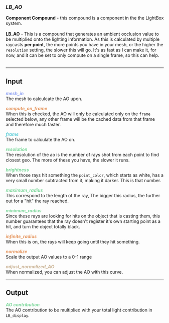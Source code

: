 ### ***LB_AO***
**Component Compound** - this compound is a component in the the LightBox system.<br /><br />
**LB_AO** - This is a compound that generates an ambient occlusion value to be multiplied onto the lighting information.  As this is calculated by multiple raycasts **per point**, the more points you have in your mesh, or the higher the `resolution` setting, the slower this will go.  It's as fast as I can make it, for now, and it can be set to only compute on a single frame, so this can help.<br /><br />

***
## Input
<span style="color:#90A3F4">***mesh_in***</span>
<br />The mesh to calculcate the AO upon.

<span style="color:#E69963">***compute_on_frame***</span>
<br />When this is checked, the AO will only be calculated only on the `frame` selected below, any other frame will be the cached data from that frame and therefore much faster.

<span style="color:#62CFD9">***frame***</span>
<br />The frame to calculate the AO on.

<span style="color:#82D99F">***resolution***</span>
<br />The resolution of the ao is the number of rays shot from each point to find closest geo.  The more of these you have, the slower it runs.

<span style="color:#82D99F">***brightness***</span>
<br />When those rays hit something the `point_color`, which starts as white, has a very small number subtracted from it, making it darker.  This is that number.

<span style="color:#82D99F">***maximum_radius***</span>
<br />This correspond to the length of the ray, The bigger this radius, the further out for a "hit" the ray reached.

<span style="color:#82D99F">***minimum_radius***</span>
<br />Since these rays are looking for hits on the object that is casting them, this number guarantees that the ray doesn't register it's own starting point as a hit, and turn the object totally black.

<span style="color:#E69963">***infinite_radius***</span>
<br />When this is on, the rays will keep going until they hit something.

<span style="color:#E69963">***normalize***</span>
<br />Scale the output AO values to a 0-1 range

<span style="color:#CCB699">***adjust_normalized_AO***</span>
<br />When normalized, you can adjust the AO with this curve.

***
## Output
<span style="color:#82D99F">***AO contribution***</span>
<br />The AO contribution to be multiplied with your total light contribution in `LB_display`.